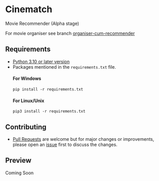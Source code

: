 # Cinematch

Movie Recommender (Alpha stage)

For movie organiser
see branch [organiser-cum-recommender](https://github.com/lakshya076/Cinematch/tree/organiser-cum-recommender)


## Requirements
- [Python 3.10 or later version](https://www.python.org/downloads/)
- Packages mentioned in the `requirements.txt` file.
  #### For Windows
  ```
  pip install -r requirements.txt
  ```
  #### For Linux/Unix
  ```
  pip3 install -r requirements.txt
  ```
  
## Contributing
- [Pull Requests](https://github.com/lakshya076/Cinematch/pulls) are welcome but for major changes or improvements, please open an [issue](https://github.com/lakshya076/Cinematch/issues) first to discuss the changes.

## Preview
Coming Soon
